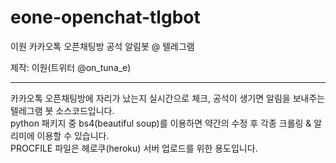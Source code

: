 # eone-openchat-tlgbot
이원 카카오톡 오픈채팅방 공석 알림봇 @ 텔레그램

제작: 이원(트위터 @on_tuna_e)

-------

카카오톡 오픈채팅방에 자리가 났는지 실시간으로 체크, 공석이 생기면 알림을 보내주는 텔레그램 봇 소스코드입니다.  
python 패키지 중 bs4(beautiful soup)를 이용하면 약간의 수정 후 각종 크롤링 & 알리미에 이용할 수 있습니다.  
PROCFILE 파일은 헤로쿠(heroku) 서버 업로드를 위한 용도입니다.
